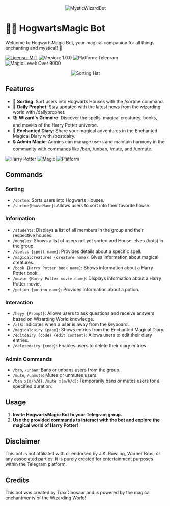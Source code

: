 <div align="center">
  <img src="https://i.ibb.co/QMT8Gy7/fc84f831f095517e10a84b8d2cd176ea.jpg" alt="MysticWizardBot ">
</div>

# 🧙‍♂️ HogwartsMagic Bot

Welcome to HogwartsMagic Bot, your magical companion for all things enchanting and mystical! 🌟

[![License: MIT](https://img.shields.io/badge/License-MIT-yellow.svg)](https://opensource.org/licenses/MIT) ![Version: 1.0.0](https://img.shields.io/badge/Version-1.0.0-blue.svg) ![Platform: Telegram](https://img.shields.io/badge/Platform-Telegram-blueviolet.svg) ![Magic Level: Over 9000](https://img.shields.io/badge/Magic_Level-Over_9000-yellowgreen.svg)

<div align="center">
  <img src="https://i.ibb.co/56HZsB2/Picsart-24-04-03-09-40-36-822.png" alt="Sorting Hat">
</div>

## Features

- 🏰 **Sorting**: Sort users into Hogwarts Houses with the /sortme command.
- 📰 **Daily Prophet**: Stay updated with the latest news from the wizarding world with /dailyprophet.
- 📚 **Wizard's Grimoire**: Discover the spells, magical creatures, books, and movies of the Harry Potter universe.
- 📜 **Enchanted Diary**: Share your magical adventures in the Enchanted Magical Diary with /postdairy.
- 🔒 **Admin Magic**: Admins can manage users and maintain harmony in the community with commands like /ban, /unban, /mute, and /unmute.


![Harry Potter](https://img.shields.io/badge/Harry-Potter-%23005C94)
![Magic](https://img.shields.io/badge/Magic-Exists-%23FFC500)
![Platform](https://img.shields.io/badge/Platform-Hogwarts-%23008000)

## Commands

### Sorting
- `/sortme`: Sorts users into Hogwarts Houses.
- `/sortme{HouseName}`: Allows users to sort into their favorite house.

### Information
- `/students`: Displays a list of all members in the group and their respective houses.
- `/muggles`: Shows a list of users not yet sorted and House-elves (bots) in the group.
- `/spells {spell name}`: Provides details about a specific spell.
- `/magicalcreatures {creature name}`: Gives information about magical creatures.
- `/book {Harry Potter book name}`: Shows information about a Harry Potter book.
- `/movie {Harry Potter movie name}`: Displays information about a Harry Potter movie.
- `/potion {potion name}`: Provides information about a potion.

### Interaction
- `/heyy {Prompt}`: Allows users to ask questions and receive answers based on Wizarding World knowledge.
- `/afk`: Indicates when a user is away from the keyboard.
- `/magicaldairy {page}`: Shows entries from the Enchanted Magical Diary.
- `/editdairy {code} {edit content}`: Allows users to edit their diary entries.
- `/deletedairy {code}`: Enables users to delete their diary entries.

### Admin Commands
- `/ban`, `/unban`: Bans or unbans users from the group.
- `/mute`, `/unmute`: Mutes or unmutes users.
- `/ban x(m/h/d)`, `/mute x(m/h/d)`: Temporarily bans or mutes users for a specified duration.

## Usage

1. **Invite HogwartsMagic Bot to your Telegram group.**
2. **Use the provided commands to interact with the bot and explore the magical world of Harry Potter!**

## Disclaimer

This bot is not affiliated with or endorsed by J.K. Rowling, Warner Bros, or any associated parties. It is purely created for entertainment purposes within the Telegram platform.

## Credits

This bot was created by TraxDinosaur and is powered by the magical enchantments of the Wizarding World!
